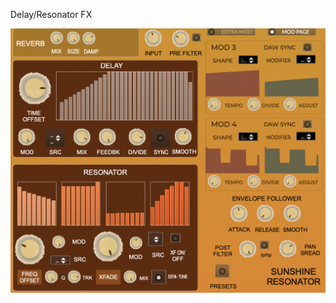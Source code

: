 Delay/Resonator FX

![sunshine](https://raw.githubusercontent.com/publicsamples/Sunshine-Resonator/main/sunres.png)

